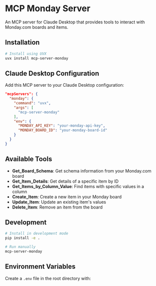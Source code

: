 # MCP Monday Server

An MCP server for Claude Desktop that provides tools to interact with Monday.com boards and items.

## Installation

```bash
# Install using UVX
uvx install mcp-server-monday
```

## Claude Desktop Configuration

Add this MCP server to your Claude Desktop configuration:

```json
"mcpServers": {
  "monday": {
    "command": "uvx",
    "args": [
      "mcp-server-monday"
    ],
    "env": {
      "MONDAY_API_KEY": "your-monday-api-key", 
      "MONDAY_BOARD_ID": "your-monday-board-id"
    }
  }
}
```

## Available Tools

- **Get_Board_Schema**: Get schema information from your Monday.com board
- **Get_Item_Details**: Get details of a specific item by ID
- **Get_Items_by_Column_Value**: Find items with specific values in a column
- **Create_Item**: Create a new item in your Monday board
- **Update_Item**: Update an existing item's values
- **Delete_Item**: Remove an item from the board

## Development

```bash
# Install in development mode
pip install -e .

# Run manually
mcp-server-monday
```

## Environment Variables

Create a `.env` file in the root directory with:
